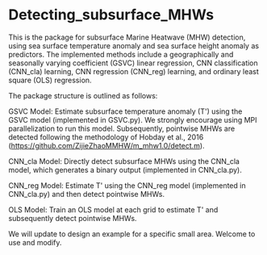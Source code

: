 # Detecting_subsurface_MHWs

This is the package for subsurface Marine Heatwave (MHW) detection, using sea surface temperature anomaly and sea surface height anomaly as predictors. The implemented methods include a geographically and seasonally varying coefficient (GSVC) linear regression, CNN classification (CNN_cla) learning, CNN regression (CNN_reg) learning, and ordinary least square (OLS) regression.

The package structure is outlined as follows:

GSVC Model: Estimate subsurface temperature anomaly (T') using the GSVC model (implemented in GSVC.py). We strongly encourage using MPI parallelization to run this model. Subsequently, pointwise MHWs are detected following the methodology of Hobday et al., 2016 (https://github.com/ZijieZhaoMMHW/m_mhw1.0/detect.m).

CNN_cla Model: Directly detect subsurface MHWs using the CNN_cla model, which generates a binary output (implemented in CNN_cla.py).

CNN_reg Model: Estimate T' using the CNN_reg model (implemented in CNN_cla.py) and then detect pointwise MHWs.

OLS Model: Train an OLS model at each grid to estimate T' and subsequently detect pointwise MHWs.

We will update to design an example for a specific small area. Welcome to use and modify.
